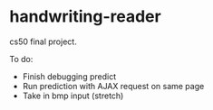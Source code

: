 # handwriting-reader

cs50 final project.

To do:
- Finish debugging predict
- Run prediction with AJAX request on same page
- Take in bmp input (stretch)